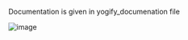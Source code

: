 Documentation is given in yogify_documenation file


![image](https://github.com/Abhisheksunda2000/yogify/assets/110471724/f47951a6-47ea-4fa1-880e-867e2e77e40a)
